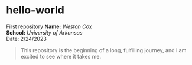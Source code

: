 # hello-world
First repository
**Name:** *Weston Cox* <br>
**School:** *University of Arkansas* <br>
Date: 2/24/2023 <br>

> This repository is the beginning of a long, fulfilling journey, and I am excited to see where it takes me.


